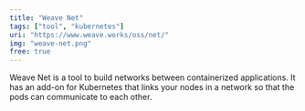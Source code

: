 ```yaml
---
title: "Weave Net"
tags: ["tool", "kubernetes"]
uri: "https://www.weave.works/oss/net/"
img: "weave-net.png"
free: true
---
```


Weave Net is a tool to build networks between containerized applications. It has an add-on for Kubernetes that links your nodes in a network so that the pods can communicate to each other.